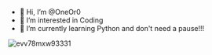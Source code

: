 - 👋 Hi, I’m @OneOr0
- 👀 I’m interested in Coding 
- 🌱 I’m currently learning Python and don't need a pause!!!


![evv78mxw93331](https://github.com/user-attachments/assets/ce22a268-ec89-467d-8545-5a34dc0c0af2)
